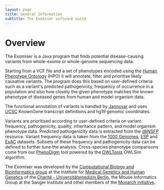 ```yaml
---
layout: page
title: General information
subtitle: The Exomiser software suite
---
```


# Overview

The Exomiser is a Java program that finds potential disease-causing variants from whole-exome or whole-genome sequencing data.

Starting from a VCF file and a set of phenotypes encoded using the [Human Phenotype Ontology](http://www.human-phenotype-ontology.org) (HPO) it will annotate, filter and prioritise likely causative variants. The program does this based on user-defined criteria such as a variant's predicted pathogenicity, frequency of occurrence in a population and also how closely the given phenotype matches the known phenotype of diseased genes from human and model organism data.

The functional annotation of variants is handled by [Jannovar](https://github.com/charite/jannovar) and uses [UCSC](http://genome.ucsc.edu) KnownGene transcript definitions and hg19 genomic coordinates.

Variants are prioritised according to user-defined criteria on variant frequency, pathogenicity, quality, inheritance pattern, and model organism phenotype data. Predicted pathogenicity data is extracted from the [dbNSFP](http://www.ncbi.nlm.nih.gov/pubmed/21520341) resource. Variant frequency data is taken from the [1000 Genomes](http://www.1000genomes.org), [ESP](http://evs.gs.washington.edu/EVS/) and [ExAC](http://exac.broadinstitute.org) datasets. Subsets of these frequency and pathogenicity data can be defined to further tune the analysis. Cross-species phenotype comparisons come from our [PhenoDigm](http://www.sanger.ac.uk/resources/databases/phenodigm) tool powered by the [OWLTools](https://github.com/owlcollab/owltools) OWLSim algorithm.

The Exomiser was developed by the [Computational Biology and Bioinformatics group](http://compbio.charite.de) at the Institute for [Medical Genetics and Human Genetics](http://genetik.charite.de) of the [Charité - Universitätsmedizin Berlin](http://charite.de), the Mouse Informatics Group at the Sanger Institute and other members of the [Monarch initiative](http://monarchinitiative.org).

